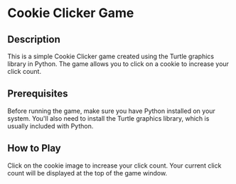 # Cookie Clicker Game

## Description
This is a simple Cookie Clicker game created using the Turtle graphics library in Python. The game allows you to click on a cookie to increase your click count.
## Prerequisites
Before running the game, make sure you have Python installed on your system. You'll also need to install the Turtle graphics library, which is usually included with Python.
## How to Play
Click on the cookie image to increase your click count.
Your current click count will be displayed at the top of the game window.


